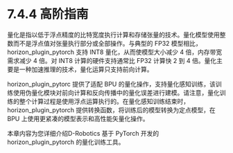 # 7.4.4 高阶指南

量化是指以低于浮点精度的比特宽度执行计算和存储张量的技术。量化模型使用整数而不是浮点值对张量执行部分或全部操作。与典型的 FP32 模型相比，horizon_plugin_pytorch 支持 INT8 量化，从而使模型大小减少 4 倍，内存带宽需求减少 4 倍。对 INT8 计算的硬件支持通常比 FP32 计算快 2 到 4 倍。量化主要是一种加速推理的技术，量化运算只支持前向计算。

horizon_plugin_pytorc 提供了适配 BPU 的量化操作，支持量化感知训练，该训练使用伪量化模块对前向计算和反向传播中的量化误差进行建模。请注意，量化训练的整个计算过程是使用浮点运算执行的。在量化感知训练结束时，horizon_plugin_pytorch 提供转换函数，将训练后的模型转换为定点模型，在 BPU 上使用更紧凑的模型表示和高性能矢量化操作。

本章内容为您详细介绍D-Robotics 基于 PyTorch 开发的 horizon_plugin_pytorch 的量化训练工具。